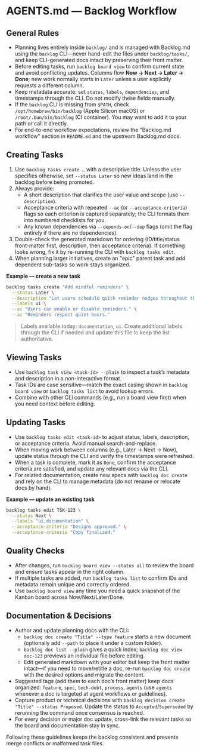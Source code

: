 # AGENTS.md — Backlog Workflow

## General Rules

* Planning lives entirely inside `backlog/` and is managed with Backlog.md using the `backlog` CLI—never hand-edit the files under `backlog/tasks/`, and keep CLI-generated docs intact by preserving their front matter.
* Before editing tasks, run `backlog board view` to confirm current state and avoid conflicting updates. Columns flow **Now → Next → Later → Done**; new work normally starts in `Later` unless a user explicitly requests a different column.
* Keep metadata accurate: set `status`, `labels`, `dependencies`, and timestamps through the CLI. Do not modify these fields manually.
* If the `backlog` CLI is missing from `$PATH`, check `/opt/homebrew/bin/backlog` (Apple Silicon macOS) or `/root/.bun/bin/backlog` (CI container). You may want to add it to your path or call it directly.
* For end-to-end workflow expectations, review the "Backlog.md workflow" section in `README.md` and the upstream Backlog.md docs.

## Creating Tasks

1. Use `backlog tasks create …` with a descriptive title. Unless the user specifies otherwise, set `--status Later` so new ideas land in the backlog before being promoted.
2. Always provide:
   * A short description that clarifies the user value and scope (use `--description`).
   * Acceptance criteria with repeated `--ac` (or `--acceptance-criteria`) flags so each criterion is captured separately; the CLI formats them into numbered checklists for you.
   * Any known dependencies via `--depends-on`/`--dep` flags (omit the flag entirely if there are no dependencies).
3. Double-check the generated markdown for ordering (ID/title/status front-matter first, description, then acceptance criteria). If something looks wrong, fix it by re-running the CLI with `backlog tasks edit`.
4. When planning larger initiatives, create an "epic" parent task and add dependent sub-tasks so work stays organized.

**Example — create a new task**

```sh
backlog tasks create "Add mindful reminders" \
  --status Later \
  --description "Let users schedule quick reminder nudges throughout the day." \
  --labels ui \
  --ac "Users can enable or disable reminders." \
  --ac "Reminders respect quiet hours."
```

> Labels available today: `documentation`, `ui`. Create additional labels through the CLI if needed and update this file to keep the list authoritative.

## Viewing Tasks

* Use `backlog task view <task-id> --plain` to inspect a task’s metadata and description in a non-interactive format.
* Task IDs are case sensitive—match the exact casing shown in `backlog board view` or `backlog tasks list` to avoid lookup errors.
* Combine with other CLI commands (e.g., run a board view first) when you need context before editing.

## Updating Tasks

* Use `backlog tasks edit <task-id>` to adjust status, labels, description, or acceptance criteria. Avoid manual search-and-replace.
* When moving work between columns (e.g., Later → Next → Now), update status through the CLI and verify the timestamps were refreshed.
* When a task is complete, mark it as `Done`, confirm the acceptance criteria are satisfied, and update any relevant docs via the CLI.
* For related documentation, create new specs with `backlog doc create` and rely on the CLI to manage metadata (do not rename or relocate docs by hand).

**Example — update an existing task**

```sh
backlog tasks edit TSK-123 \
  --status Next \
  --labels "ui,documentation" \
  --acceptance-criteria "Designs approved." \
  --acceptance-criteria "Copy finalized."
```

## Quality Checks

* After changes, run `backlog board view --status all` to review the board and ensure tasks appear in the right column.
* If multiple tasks are added, run `backlog tasks list` to confirm IDs and metadata remain unique and correctly ordered.
* Use `backlog board view` any time you need a quick snapshot of the Kanban board across Now/Next/Later/Done.

## Documentation & Decisions

* Author and update planning docs with the CLI:
  * `backlog doc create "Title" --type feature` starts a new document (optionally add `--path` to place it under a custom folder).
  * `backlog doc list --plain` gives a quick index; `backlog doc view doc-123` previews an individual file before editing.
  * Edit generated markdown with your editor but keep the front matter intact—if you need to move/retitle a doc, re-run `backlog doc create` with the desired options and migrate the content.
* Suggested tags (add them to each doc’s front matter) keep docs organized: `feature`, `spec`, `tech-debt`, `process`, `agents` (use `agents` whenever a doc is targeted at agent workflows or guidelines).
* Capture product or technical decisions with `backlog decision create "Title" --status Proposed`. Update the status to `Accepted`/`Superseded` by rerunning the command once consensus is reached.
* For every decision or major doc update, cross-link the relevant tasks so the board and documentation stay in sync.

Following these guidelines keeps the backlog consistent and prevents merge conflicts or malformed task files.
